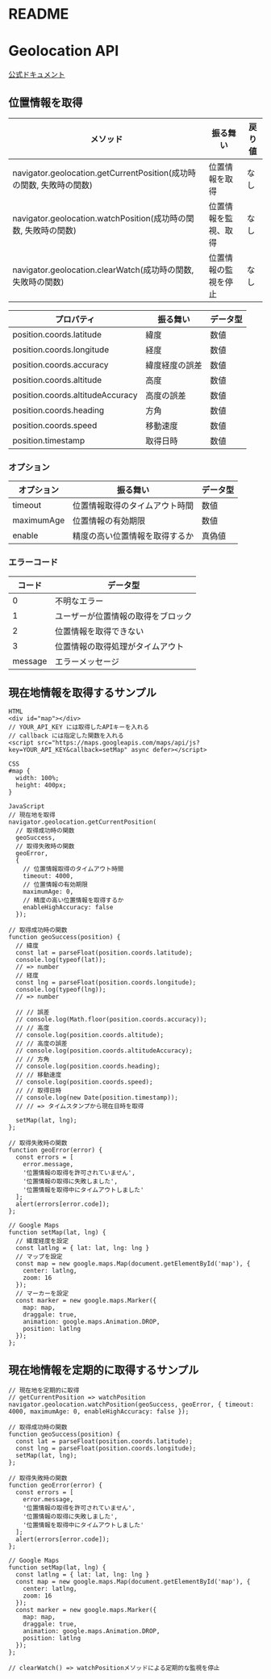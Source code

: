 # README

# Geolocation API
<a href="https://developers.google.com/maps/documentation/javascript/reference" target="_blank" rel="noopener">公式ドキュメント</a>

## 位置情報を取得

|メソッド|振る舞い|戻り値|
|-----|-----|-----|
|navigator.geolocation.getCurrentPosition(成功時の関数, 失敗時の関数)|位置情報を取得|なし|
|navigator.geolocation.watchPosition(成功時の関数, 失敗時の関数)|位置情報を監視、取得|なし|
|navigator.geolocation.clearWatch(成功時の関数, 失敗時の関数)|位置情報の監視を停止|なし|

|プロパティ|振る舞い|データ型|
|-----|-----|-----|
|position.coords.latitude|緯度|数値|
|position.coords.longitude|経度|数値|
|position.coords.accuracy|緯度経度の誤差|数値|
|position.coords.altitude|高度|数値|
|position.coords.altitudeAccuracy|高度の誤差|数値|
|position.coords.heading|方角|数値|
|position.coords.speed|移動速度|数値|
|position.timestamp|取得日時|数値|

### オプション

|オプション|振る舞い|データ型|
|-----|-----|-----|
|timeout|位置情報取得のタイムアウト時間|数値|
|maximumAge|位置情報の有効期限|数値|
|enable|精度の高い位置情報を取得するか|真偽値|

### エラーコード

|コード|データ型|
|-----|-----|
|0|不明なエラー|
|1|ユーザーが位置情報の取得をブロック|
|2|位置情報を取得できない|
|3|位置情報の取得処理がタイムアウト|
|message|エラーメッセージ|

## 現在地情報を取得するサンプル

```
HTML
<div id="map"></div>
// YOUR_API_KEY には取得したAPIキーを入れる
// callback には指定した関数を入れる
<script src="https://maps.googleapis.com/maps/api/js?key=YOUR_API_KEY&callback=setMap" async defer></script>

CSS
#map {
  width: 100%;
  height: 400px;
}

JavaScript
// 現在地を取得
navigator.geolocation.getCurrentPosition(
  // 取得成功時の関数
  geoSuccess,
  // 取得失敗時の関数
  geoError,
  {
    // 位置情報取得のタイムアウト時間
    timeout: 4000,
    // 位置情報の有効期限
    maximumAge: 0,
    // 精度の高い位置情報を取得するか
    enableHighAccuracy: false
  });

// 取得成功時の関数
function geoSuccess(position) {
  // 緯度
  const lat = parseFloat(position.coords.latitude);
  console.log(typeof(lat));
  // => number
  // 経度
  const lng = parseFloat(position.coords.longitude);
  console.log(typeof(lng));
  // => number

  // // 誤差
  // console.log(Math.floor(position.coords.accuracy));
  // // 高度
  // console.log(position.coords.altitude);
  // // 高度の誤差
  // console.log(position.coords.altitudeAccuracy);
  // // 方角
  // console.log(position.coords.heading);
  // // 移動速度
  // console.log(position.coords.speed);
  // // 取得日時
  // console.log(new Date(position.timestamp));
  // // => タイムスタンプから現在日時を取得

  setMap(lat, lng);
};

// 取得失敗時の関数
function geoError(error) {
  const errors = [
    error.message,
    '位置情報の取得を許可されていません',
    '位置情報の取得に失敗しました',
    '位置情報を取得中にタイムアウトしました'
  ];
  alert(errors[error.code]);
};

// Google Maps
function setMap(lat, lng) {
  // 緯度経度を設定
  const latlng = { lat: lat, lng: lng }
  // マップを設定
  const map = new google.maps.Map(document.getElementById('map'), {
    center: latlng,
    zoom: 16
  });
  // マーカーを設定
  const marker = new google.maps.Marker({
    map: map,
    draggale: true,
    animation: google.maps.Animation.DROP,
    position: latlng
  });
};
```

## 現在地情報を定期的に取得するサンプル

```
// 現在地を定期的に取得
// getCurrentPosition => watchPosition
navigator.geolocation.watchPosition(geoSuccess, geoError, { timeout: 4000, maximumAge: 0, enableHighAccuracy: false });

// 取得成功時の関数
function geoSuccess(position) {
  const lat = parseFloat(position.coords.latitude);
  const lng = parseFloat(position.coords.longitude);
  setMap(lat, lng);
};

// 取得失敗時の関数
function geoError(error) {
  const errors = [
    error.message,
    '位置情報の取得を許可されていません',
    '位置情報の取得に失敗しました',
    '位置情報を取得中にタイムアウトしました'
  ];
  alert(errors[error.code]);
};

// Google Maps
function setMap(lat, lng) {
  const latlng = { lat: lat, lng: lng }
  const map = new google.maps.Map(document.getElementById('map'), {
    center: latlng,
    zoom: 16
  });
  const marker = new google.maps.Marker({
    map: map,
    draggale: true,
    animation: google.maps.Animation.DROP,
    position: latlng
  });
};

// clearWatch() => watchPositionメソッドによる定期的な監視を停止
```

